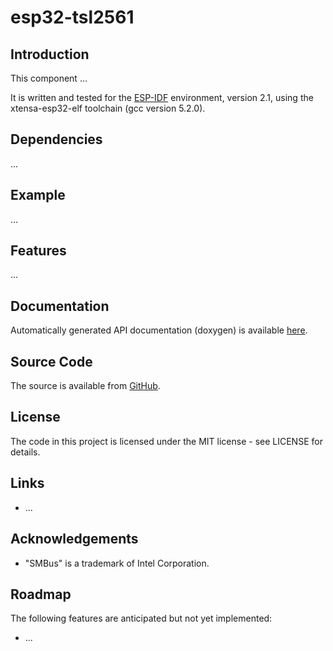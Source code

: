 # esp32-tsl2561

## Introduction

This component ...
 
It is written and tested for the [ESP-IDF](https://github.com/espressif/esp-idf) environment, version 2.1, using the xtensa-esp32-elf toolchain (gcc version 5.2.0).

## Dependencies

...

## Example

...

## Features

...

## Documentation

Automatically generated API documentation (doxygen) is available [here](https://davidantliff.github.io/esp32-tsl2561/index.html).

## Source Code

The source is available from [GitHub](https://www.github.com/DavidAntliff/esp32-tsl2561).

## License

The code in this project is licensed under the MIT license - see LICENSE for details.

## Links

 * ...
 
## Acknowledgements

 * "SMBus" is a trademark of Intel Corporation.

## Roadmap

The following features are anticipated but not yet implemented:

 * ...
 
